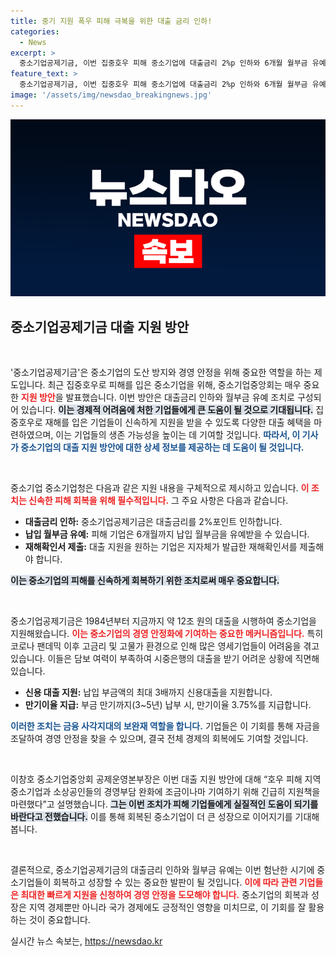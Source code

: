 ```yaml
---
title: 중기 지원 폭우 피해 극복을 위한 대출 금리 인하!
categories:
  - News
excerpt: >
  중소기업공제기금, 이번 집중호우 피해 중소기업에 대출금리 2%p 인하와 6개월 월부금 유예 지원! 경영 안정화를 위한 필수 정보, 클릭해서 자세히 알아보세요!
feature_text: >
  중소기업공제기금, 이번 집중호우 피해 중소기업에 대출금리 2%p 인하와 6개월 월부금 유예 지원! 경영 안정화를 위한 필수 정보, 클릭해서 자세히 알아보세요!
image: '/assets/img/newsdao_breakingnews.jpg'
---
```


<p><img src="/assets/img/newsdao_breakingnews.jpg" alt="firstkoreanews 속보" /></p>

<h2 data-ke-size="size26">중소기업공제기금 대출 지원 방안</h2>

<p data-ke-size="size16">&nbsp;</p>

<p>'중소기업공제기금'은 중소기업의 도산 방지와 경영 안정을 위해 중요한 역할을 하는 제도입니다. 최근 집중호우로 피해를 입은 중소기업을 위해, 중소기업중앙회는 매우 중요한 <b><span style="color: #ee2323;">지원 방안</span></b>을 발표했습니다. 이번 방안은 대출금리 인하와 월부금 유예 조치로 구성되어 있습니다. <b><span style="background-color: #21538527;">이는 경제적 어려움에 처한 기업들에게 큰 도움이 될 것으로 기대됩니다.</span></b> 집중호우로 재해를 입은 기업들이 신속하게 지원을 받을 수 있도록 다양한 대출 혜택을 마련하였으며, 이는 기업들의 생존 가능성을 높이는 데 기여할 것입니다. <b><span style="color: #1a5490;">따라서, 이 기사가 중소기업의 대출 지원 방안에 대한 상세 정보를 제공하는 데 도움이 될 것입니다.</span></b> </p>

<p data-ke-size="size16">&nbsp;</p>

<p>중소기업 중소기업청은 다음과 같은 지원 내용을 구체적으로 제시하고 있습니다. <b><span style="color: #ee2323;">이 조치는 신속한 피해 회복을 위해 필수적입니다.</span></b> 그 주요 사항은 다음과 같습니다.</p>

<ul>
<li><b>대출금리 인하:</b> 중소기업공제기금은 대출금리를 2%포인트 인하합니다.</li>
<li><b>납입 월부금 유예:</b> 피해 기업은 6개월까지 납입 월부금을 유예받을 수 있습니다.</li>
<li><b>재해확인서 제출:</b> 대출 지원을 원하는 기업은 지자체가 발급한 재해확인서를 제출해야 합니다.</li>
</ul>

<p><b><span style="background-color: #21538527;">이는 중소기업의 피해를 신속하게 회복하기 위한 조치로써 매우 중요합니다.</span></b></p>

<p data-ke-size="size16">&nbsp;</p>

<p>중소기업공제기금은 1984년부터 지금까지 약 12조 원의 대출을 시행하여 중소기업을 지원해왔습니다. <b><span style="color: #ee2323;">이는 중소기업의 경영 안정화에 기여하는 중요한 메커니즘입니다.</span></b> 특히 코로나 팬데믹 이후 고금리 및 고물가 환경으로 인해 많은 영세기업들이 어려움을 겪고 있습니다. 이들은 담보 여력이 부족하여 시중은행의 대출을 받기 어려운 상황에 직면해 있습니다.</p>

<ul>
<li><b>신용 대출 지원:</b> 납입 부금액의 최대 3배까지 신용대출을 지원합니다.</li>
<li><b>만기이율 지급:</b> 부금 만기까지(3~5년) 납부 시, 만기이율 3.75%를 지급합니다.</li>
</ul>

<p><b><span style="color: #1a5490;">이러한 조치는 금융 사각지대의 보완재 역할을 합니다.</span></b> 기업들은 이 기회를 통해 자금을 조달하여 경영 안정을 찾을 수 있으며, 결국 전체 경제의 회복에도 기여할 것입니다.</p>

<p data-ke-size="size16">&nbsp;</p>

<p>이창호 중소기업중앙회 공제운영본부장은 이번 대출 지원 방안에 대해 “호우 피해 지역 중소기업과 소상공인들의 경영부담 완화에 조금이나마 기여하기 위해 긴급히 지원책을 마련했다”고 설명했습니다. <b><span style="background-color: #21538527;">그는 이번 조치가 피해 기업들에게 실질적인 도움이 되기를 바란다고 전했습니다.</span></b> 이를 통해 회복된 중소기업이 더 큰 성장으로 이어지기를 기대해봅니다.</p>

<p data-ke-size="size16">&nbsp;</p>

<p>결론적으로, 중소기업공제기금의 대출금리 인하와 월부금 유예는 이번 험난한 시기에 중소기업들이 회복하고 성장할 수 있는 중요한 발판이 될 것입니다. <b><span style="color: #ee2323;">이에 따라 관련 기업들은 최대한 빠르게 지원을 신청하여 경영 안정을 도모해야 합니다.</span></b> 중소기업의 회복과 성장은 지역 경제뿐만 아니라 국가 경제에도 긍정적인 영향을 미치므로, 이 기회를 잘 활용하는 것이 중요합니다.</p>
실시간 뉴스 속보는, <a href="https://newsdao.kr" rel="dofollow">https://newsdao.kr</a>


